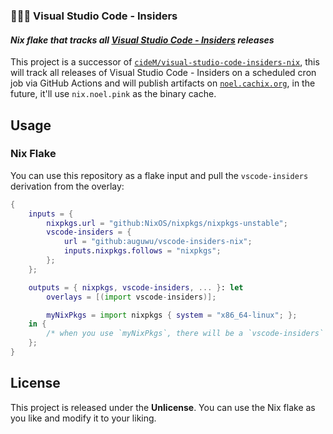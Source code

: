 ### 🐻‍❄️💵 Visual Studio Code - Insiders
#### *Nix flake that tracks all [Visual Studio Code - Insiders] releases*

This project is a successor of [`cideM/visual-studio-code-insiders-nix`], this will track all releases of Visual Studio Code - Insiders on a scheduled cron job via GitHub Actions and will publish artifacts on [`noel.cachix.org`], in the future, it'll use `nix.noel.pink` as the binary cache.

## Usage
### Nix Flake
You can use this repository as a flake input and pull the `vscode-insiders` derivation from the overlay:

```nix
{
    inputs = {
        nixpkgs.url = "github:NixOS/nixpkgs/nixpkgs-unstable";
        vscode-insiders = {
            url = "github:auguwu/vscode-insiders-nix";
            inputs.nixpkgs.follows = "nixpkgs";
        };
    };

    outputs = { nixpkgs, vscode-insiders, ... }: let
        overlays = [(import vscode-insiders)];

        myNixPkgs = import nixpkgs { system = "x86_64-linux"; };
    in {
        /* when you use `myNixPkgs`, there will be a `vscode-insiders` derivation avaliable */
    };
}
```

## License
This project is released under the **Unlicense**. You can use the Nix flake as you like and modify it to your liking.

[`cideM/visual-studio-code-insiders-nix`]: https://github.com/cideM/visual-studio-code-insiders-nix
[Visual Studio Code - Insiders]: https://code.visualstudio.com/insiders
[`noel.cachix.org`]: https://noel.cachix.org
